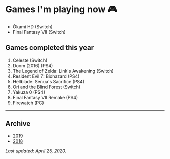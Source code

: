 # Games I'm playing now 🎮

- Ōkami HD (Switch)
- Final Fantasy VII (Switch)

## Games completed this year

1. Celeste (Switch)
1. Doom (2016) (PS4)
1. The Legend of Zelda: Link's Awakening (Switch)
1. Resident Evil 7: Biohazard (PS4)
1. Hellblade: Senua's Sacrifice (PS4)
1. Ori and the Blind Forest (Switch)
1. Yakuza 0 (PS4)
1. Final Fantasy VII Remake (PS4)
1. Firewatch (PC)

---

## Archive

- [2019](/plays/2019)
- [2018](/plays/2018)

*Last updated: April 25, 2020.*
